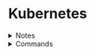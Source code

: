 # Kubernetes

<details>
<summary>Notes</summary>

* Components -
  * API Server
    1. acts as a front-end for kubernetes
  * etcd
    1. key value store
    2. implements logs
  * kubelet
    1. runs on each node
    2. makes sure that the containers are running as expected
  * container runtime
    1. used to run containers
  * controller
  * scheduler
    1. distibutes work across multiple nodes

* master node has `kube-apiserver` & worker nodes have `kubelet` agent
* `kubelet` agent interacts with the master node
* master node contains `kube-apiserver`, `etcd`, `controller`, `scheduler`

</details>

<details>
<summary>Commands</summary>

```kubectl
kubectl cluster-info
```

```kubectl
kubectl get nodes
```

deploy a pod `<pod-name>` (default image is from docker hub) -

```kubectl
kubectl run <pod-name> --image <image>
```

```kubectl
kubectl create -f <yml-file>
```

get all pods -

```kubectl
kubectl get pods
```

describe pod -

```kubectl
kubectl describe pod <pod-name>
```

extract pod definiton file from already created pod-

```kubectl
kubectl get pod <pod-name> -o yaml > pod-definition.yaml
```

Here are some of the commonly used formats:

`-o jsonOutput` a JSON formatted API object.

`-o namePrint` only the resource name and nothing else.

`-o wideOutput` in the plain-text format with any additional information.

`-o yamlOutput` a YAML formatted API object.

```kubectl
kubectl [command] [TYPE] [NAME] -o <output_format>
```

</details>
